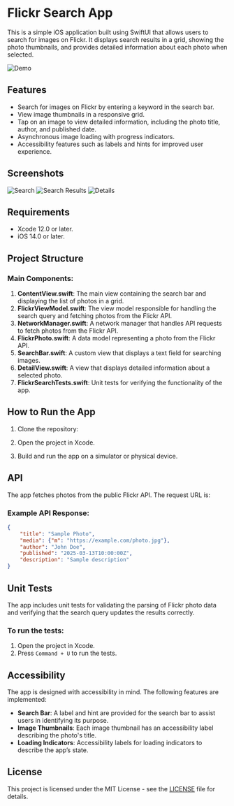 # Flickr Search App

This is a simple iOS application built using SwiftUI that allows users to search for images on Flickr. It displays search results in a grid, showing the photo thumbnails, and provides detailed information about each photo when selected.

![Demo](demo.gif)


## Features

- Search for images on Flickr by entering a keyword in the search bar.
- View image thumbnails in a responsive grid.
- Tap on an image to view detailed information, including the photo title, author, and published date.
- Asynchronous image loading with progress indicators.
- Accessibility features such as labels and hints for improved user experience.

## Screenshots

![Search](search.png)
![Search Results](searh_results.png)
![Details](details.png)


## Requirements

- Xcode 12.0 or later.
- iOS 14.0 or later.

## Project Structure

### Main Components:
1. **ContentView.swift**: The main view containing the search bar and displaying the list of photos in a grid.
2. **FlickrViewModel.swift**: The view model responsible for handling the search query and fetching photos from the Flickr API.
3. **NetworkManager.swift**: A network manager that handles API requests to fetch photos from the Flickr API.
4. **FlickrPhoto.swift**: A data model representing a photo from the Flickr API.
5. **SearchBar.swift**: A custom view that displays a text field for searching images.
6. **DetailView.swift**: A view that displays detailed information about a selected photo.
7. **FlickrSearchTests.swift**: Unit tests for verifying the functionality of the app.

## How to Run the App

1. Clone the repository:

2. Open the project in Xcode.

3. Build and run the app on a simulator or physical device.

## API

The app fetches photos from the public Flickr API. The request URL is:

### Example API Response:

```json
{
    "title": "Sample Photo",
    "media": {"m": "https://example.com/photo.jpg"},
    "author": "John Doe",
    "published": "2025-03-13T10:00:00Z",
    "description": "Sample description"
}
```

## Unit Tests

The app includes unit tests for validating the parsing of Flickr photo data and verifying that the search query updates the results correctly.

### To run the tests:

1. Open the project in Xcode.
2. Press `Command + U` to run the tests.

## Accessibility

The app is designed with accessibility in mind. The following features are implemented:

- **Search Bar**: A label and hint are provided for the search bar to assist users in identifying its purpose.
- **Image Thumbnails**: Each image thumbnail has an accessibility label describing the photo's title.
- **Loading Indicators**: Accessibility labels for loading indicators to describe the app’s state.

## License

This project is licensed under the MIT License - see the [LICENSE](LICENSE) file for details.

